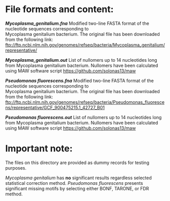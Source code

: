 # File formats and content:

  <b>*Mycoplasma_genitalium.fna*</b>
       Modified two-line FASTA format of the nucleotide sequences corresponding to  
       Mycoplasma genitalium bacterium. The original file has been downloaded from
       the following link:
	   ftp://ftp.ncbi.nlm.nih.gov/genomes/refseq/bacteria/Mycoplasma_genitalium/representative/
	   
  <b>*Mycoplasma_genitalium.out*</b>
       List of nullomers up to 14 nucleotides long from Mycoplasma genitalium 
	   bacterium. Nullomers have been calculated using MAW software script
	   https://github.com/solonas13/maw
	   
  <b>*Pseudomonas fluorescens.fna*</b>
       Modified two-line FASTA format of the nucleotide sequences corresponding to  
       Mycoplasma genitalium bacterium. The original file has been downloaded from
       the following link:
	   ftp://ftp.ncbi.nlm.nih.gov/genomes/refseq/bacteria/Pseudomonas_fluorescens/representative/GCF_900475215.1_42727_B01
	   
  <b>*Pseudomonas fluorescens.out*</b>
       List of nullomers up to 14 nucleotides long from Mycoplasma genitalium 
	   bacterium. Nullomers have been calculated using MAW software script
	   https://github.com/solonas13/maw


# Important note:

The files on this directory are provided as dummy records for testing purposes. 

*Mycoplasma genitalium* has **no** significant results regardless selected 
statistical correction method. *Pseudomonas fluorescens* presents significant 
missing motifs by selecting either BONF, TARONE, or FDR method.  
